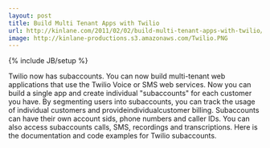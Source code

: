 ```yaml
---
layout: post
title: Build Multi Tenant Apps with Twilio
url: http://kinlane.com/2011/02/02/build-multi-tenant-apps-with-twilio/
image: http://kinlane-productions.s3.amazonaws.com/Twilio.PNG
---
```

{% include JB/setup %}
<p>
     Twilio now has subaccounts. You can now build multi-tenant web applications that use the Twilio Voice or SMS web services. Now you can build a single app and create individual "subaccounts" for each customer you have. By segmenting users into subaccounts, you can track the usage of individual customers and provideindividualcustomer billing. Subaccounts can have their own account sids, phone numbers and caller IDs. You can also access subaccounts calls, SMS, recordings and transcriptions. Here is the documentation and code examples for Twilio subaccounts.
</p>
